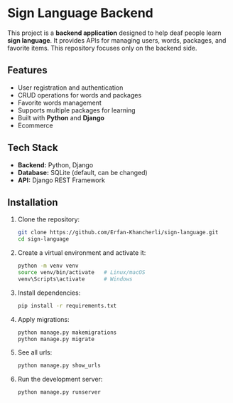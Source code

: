 # Sign Language Backend

This project is a **backend application** designed to help deaf people learn **sign language**. It provides APIs for managing users, words, packages, and favorite items. This repository focuses only on the backend side.

## Features

- User registration and authentication
- CRUD operations for words and packages
- Favorite words management
- Supports multiple packages for learning
- Built with **Python** and **Django**
- Ecommerce
## Tech Stack

- **Backend:** Python, Django
- **Database:** SQLite (default, can be changed)
- **API:** Django REST Framework

## Installation

1. Clone the repository:
   ```bash
   git clone https://github.com/Erfan-Khancherli/sign-language.git
   cd sign-language
2. Create a virtual environment and activate it:
   ```bash
   python -m venv venv
   source venv/bin/activate   # Linux/macOS
   venv\Scripts\activate      # Windows
3. Install dependencies:
   ```bash
   pip install -r requirements.txt
4. Apply migrations:
   ```bash
   python manage.py makemigrations
   python manage.py migrate
5. See all urls:
   ```bash
   python manage.py show_urls
5. Run the development server:
   ```bash
   python manage.py runserver
